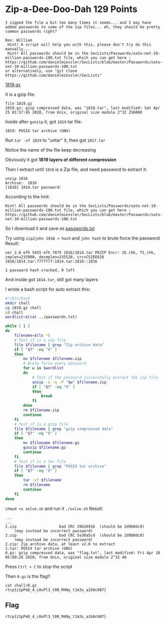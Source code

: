 # Zip-a-Dee-Doo-Dah 129 Points 
```
I zipped the file a bit too many times it seems... and I may have added passwords to some of the zip files... eh, they should be pretty common passwords right?

Dev: William
 Hint! A script will help you with this, please don't try do this manually...
 Hint! All passwords should be in the SecLists/Passwords/xato-net-10-million-passwords-100.txt file, which you can get here : https://github.com/danielmiessler/SecLists/blob/master/Passwords/xato-net-10-million-passwords-100.txt
or alternatively, use "git clone https://github.com/danielmiessler/SecLists"
```
[1819.gz](1819.gz)

It is a gzip file:
```
file 1819.gz 
1819.gz: gzip compressed data, was "1818.tar", last modified: Sat Apr 25 01:57:45 2020, from Unix, original size modulo 2^32 256000
```
Inside after `gunzip` it, got `1819` tar file:
```
1819: POSIX tar archive (GNU)
```
Run `tar -xf 1819` to "untar" it, then got `1817.tar`

Notice the name of the file keep decreasing

Obviously it got **1819 layers of different compression**

Then I extract until `1816` is a Zip file, and need password to extract it:
```
unzip 1816
Archive:  1816
[1816] 1814.tar password: 
```
According to the hint:
```
Hint! All passwords should be in the SecLists/Passwords/xato-net-10-million-passwords-100.txt file, which you can get here : https://github.com/danielmiessler/SecLists/blob/master/Passwords/xato-net-10-million-passwords-100.txt
```
So I download it and save as [passwords.txt](passwords.txt)

Try using `zip2john 1816 > hash` and `john hash` to brute force the password
Result:
```
ver 2.0 efh 5455 efh 7875 1816/1814.tar PKZIP Encr: 2b chk, TS_chk, cmplen=233900, decmplen=235520, crc=C52EE628
1816/1814.tar:7777777:1814.tar:1816::1816

1 password hash cracked, 0 left
```
And inside got `1814.tar`, still got many layers

I wrote a bash script for auto extract this:
```bash
#!/bin/bash
mkdir chall
cp 1819.gz chall
cd chall
wordlist=$(cat ../passwords.txt)

while [ 1 ]
do
	filename=$(ls *)
	# Test if is a zip file
	file $filename | grep "Zip archive data"
	if [ "$?" -eq "0" ]
	then
		mv $filename $filename.zip
		# Brute force every password
		for w in $wordlist
		do 
			# Test if the password successfully extract the zip file
			unzip -o -q -P "$w" $filename.zip
			if [ "$?" -eq "0" ]
			then
				break
			fi
		done
		rm $filename.zip
		continue
	fi
	# Test if is a gzip file
	file $filename | grep "gzip compressed data"
	if [ "$?" -eq "0" ]
	then
		mv $filename $filename.gz
		gunzip $filename.gz
		continue
	fi
	# Test if is a tar file
	file $filename | grep "POSIX tar archive"
	if [ "$?" -eq "0" ]
	then
		tar -xf $filename
		rm $filename
		continue
	fi
done
```

`chmod +x solve.sh` and run it `./solve.sh`
Result:
```
...
...
2.zip                   bad CRC 39b2691b  (should be 2d9b0dc8)
    (may instead be incorrect password)
2.zip                   bad CRC 5a30a5cd  (should be 2d9b0dc8)
    (may instead be incorrect password)
2.zip: Zip archive data, at least v2.0 to extract
1.tar: POSIX tar archive (GNU)
0.gz: gzip compressed data, was "flag.txt", last modified: Fri Apr 10 05:09:28 2020, from Unix, original size modulo 2^32 46
```
Press `Ctrl + C` to stop the script

Then `0.gz` is the flag!!
```
cat chall/0.gz 
rtcp{z1pPeD_4_c0uPl3_t00_M4Ny_t1m3s_a1b8c687}
```

## Flag
```
rtcp{z1pPeD_4_c0uPl3_t00_M4Ny_t1m3s_a1b8c687}
```